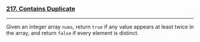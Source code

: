 ### [217. Contains Duplicate](https://leetcode.com/problems/contains-duplicate/)

---

Given an integer array `nums`, return `true` if any value appears at least twice in the array, and return `false` if every element is distinct.
